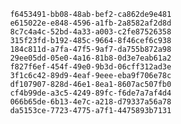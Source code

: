 
                f6453491-bb08-48ab-bef2-ca862de9e481
                e615022e-e848-4596-a1fb-2a8582af2d8d
                8c7c4a4c-52bd-4a33-a003-c2fe87526358
                315f23fd-b192-485c-9664-8f46cef6c938
                184c811d-a7fa-47f5-9af7-da755b872a98
                29ee05dd-05e0-4a16-81b8-0d3e7eab61a2
                f827f6ef-454f-49e0-9b3d-06cff312ad3e
                3f1c6c42-89d9-4eaf-9eee-eba9f706e78c
                df107907-828d-46e1-8ea1-8607ac507fb0
                cf4b99de-a3c5-4249-89fc-f6de7a7af4d4
                066b65de-6b13-4e7c-a218-d79337a56a78
                da5153ce-7723-4775-a7f1-4475893b7131
                